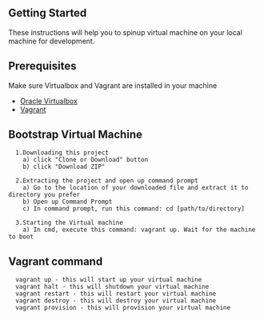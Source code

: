 
## Getting Started

These instructions will help you to spinup virtual machine on your local machine for development. 

## Prerequisites
Make sure Virtualbox and Vagrant are installed in your machine
   * [Oracle Virtualbox](https://www.virtualbox.org/wiki/Downloads)
   * [Vagrant](https://www.hashicorp.com/blog/vagrant-1-9-6)

## Bootstrap Virtual Machine
```
  1.Downloading this project
    a) click "Clone or Download" button
    b) click "Download ZIP"
    
  2.Extracting the project and open up command prompt
    a) Go to the location of your downloaded file and extract it to directory you prefer
    b) Open up Command Prompt
    c) In command prompt, run this command: cd [path/to/directory]
    
  3.Starting the Virtual machine
    a) In cmd, execute this command: vagrant up. Wait for the machine to boot
```
## Vagrant command
```
  vagrant up - this will start up your virtual machine
  vagrant halt - this will shutdown your virtual machine
  vagrant restart - this will restart your virtual machine
  vagrant destroy - this will destroy your virtual machine
  vagrant provision - this will provision your virtual machine
```
